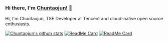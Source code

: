### Hi there, I'm [Chuntaojun!](https://www.liaochuntao.cn/) 👋

Hi, I'm Chuntaojun, TSE Developer at Tencent and cloud-native open source enthusiasts.

[![Chuntaojun's github stats](https://github-readme-stats.vercel.app/api?username=chuntaojun)](https://www.liaochuntao.cn/)
[![ReadMe Card](https://github-readme-stats.vercel.app/api/pin/?username=chuntaojun&repo=pole)](https://github.com/pole-group/pole)
[![ReadMe Card](https://github-readme-stats.vercel.app/api/pin/?username=chuntaojun&repo=lraft)](https://github.com/pole-group/lraft)
